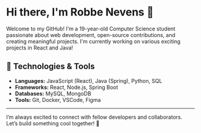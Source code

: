 # Hi there, I'm Robbe Nevens 👋

Welcome to my GitHub! I'm a 19-year-old Computer Science student passionate about web development, open-source contributions, and creating meaningful projects. I'm currently working on various exciting projects in React and Java!

## 🚀 Technologies & Tools

- **Languages:** JavaScript (React), Java (Spring), Python, SQL
- **Frameworks:** React, Node.js, Spring Boot
- **Databases:** MySQL, MongoDB
- **Tools:** Git, Docker, VSCode, Figma

---

I’m always excited to connect with fellow developers and collaborators. Let’s build something cool together! 🚀
